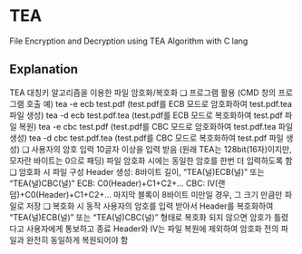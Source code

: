 # TEA
File Encryption and Decryption using TEA Algorithm with C lang

## Explanation
TEA 대칭키 알고리즘을 이용한 파일 암호화/복호화
❑ 프로그램 활용 (CMD 창의 프로그램 호출 예)
tea -e ecb test.pdf (test.pdf를 ECB 모드로 암호화하여 test.pdf.tea 파일 생성)
tea -d ecb test.pdf.tea (test.pdf를 ECB 모드로 복호화하여 test.pdf 파일 복원)
tea -e cbc test.pdf (test.pdf를 CBC 모드로 암호화하여 test.pdf.tea 파일 생성)
tea -d cbc test.pdf.tea (test.pdf를 CBC 모드로 복호화하여 test.pdf 파일 생성)
❑ 사용자의 암호 입력
10글자 이상을 입력 받음 (원래 TEA는 128bit(16자)이지만, 모자란 바이트는 0으로 패딩)
파일 암호화 시에는 동일한 암호를 한번 더 입력하도록 함
❑ 암호화 시 파일 구성
Header 생성: 8바이트 길이, “TEA(널)ECB(널)” 또는 “TEA(널)CBC(널)”
ECB: C0(Header)+C1+C2+…
CBC: IV(랜덤)+C0(Header)+C1+C2+…
마지막 블록이 8바이트 미만일 경우, 그 크기 만큼만 파일로 저장
❑ 복호화 시 동작
사용자의 암호를 입력 받아서 Header를 복호화하여 “TEA(널)ECB(널)”
또는 “TEA(널)CBC(널)” 형태로 복호화 되지 않으면 암호가 틀렸다고
사용자에게 통보하고 종료
Header와 IV는 파일 복원에 제외하여 암호화 전의
파일과 완전히 동일하게 복원되어야 함

